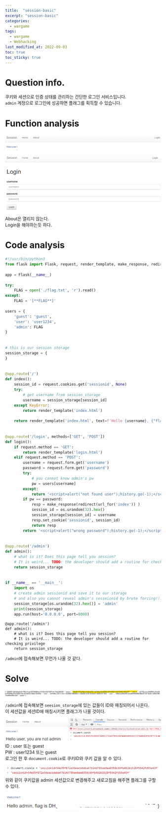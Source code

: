 ```yaml
---
title:  "session-basic"
excerpt: "session-basic"
categories:
  - wargame
tags:
  - wargame
  - Webhacking
last_modified_at: 2022-09-03
toc: true
toc_sticky: true
---
```


# Question info.
쿠키와 세션으로 인증 상태를 관리하는 간단한 로그인 서비스입니다.   
``admin`` 계정으로 로그인에 성공하면 플래그를 획득할 수 있습니다.

# Function analysis
![session-basic_1](/assets/images/wargame/session-basic_1.png)  

![session-basic_2](/assets/images/wargame/session-basic_2.png)  

About은 열리지 않는다.  
Login을 해야하는듯 하다.

# Code analysis
```python
#!/usr/bin/python3
from flask import Flask, request, render_template, make_response, redirect, url_for

app = Flask(__name__)

try:
    FLAG = open('./flag.txt', 'r').read()
except:
    FLAG = '[**FLAG**]'

users = {
    'guest': 'guest',
    'user': 'user1234',
    'admin': FLAG
}


# this is our session storage 
session_storage = {
}


@app.route('/')
def index():
    session_id = request.cookies.get('sessionid', None)
    try:
        # get username from session_storage 
        username = session_storage[session_id]
    except KeyError:
        return render_template('index.html')

    return render_template('index.html', text=f'Hello {username}, {"flag is " + FLAG if username == "admin" else "you are not admin"}')


@app.route('/login', methods=['GET', 'POST'])
def login():
    if request.method == 'GET':
        return render_template('login.html')
    elif request.method == 'POST':
        username = request.form.get('username')
        password = request.form.get('password')
        try:
            # you cannot know admin's pw 
            pw = users[username]
        except:
            return '<script>alert("not found user");history.go(-1);</script>'
        if pw == password:
            resp = make_response(redirect(url_for('index')) )
            session_id = os.urandom(32).hex()
            session_storage[session_id] = username
            resp.set_cookie('sessionid', session_id)
            return resp 
        return '<script>alert("wrong password");history.go(-1);</script>'


@app.route('/admin')
def admin():
    # what is it? Does this page tell you session? 
    # It is weird... TODO: the developer should add a routine for checking privilege 
    return session_storage


if __name__ == '__main__':
    import os
    # create admin sessionid and save it to our storage
    # and also you cannot reveal admin's sesseionid by brute forcing!!! haha
    session_storage[os.urandom(32).hex()] = 'admin'
    print(session_storage)
    app.run(host='0.0.0.0', port=8000)

```

```
@app.route('/admin')
def admin():
    # what is it? Does this page tell you session? 
    # It is weird... TODO: the developer should add a routine for checking privilege 
    return session_storage
```
``/admin``에 접속해보면 무언가 나올 것 같다.

# Solve
![session-basic_3](/assets/images/wargame/session-basic_3.png)

``/admin``에 접속해보면 ``seesion_storage``에 있는 값들이 ID와 매칭되어서 나온다.   
이 세션값을 세션ID에 매칭시키면 플래그가 나올 것이다.

![session-basic_4](/assets/images/wargame/session-basic_4.png)   
ID : user 또는 guest   
PW : user1234 또는 guest   
로그인 한 후 ``document.cookie``로 쿠키ID와 쿠키 값을 알 수 있다.

![session-basic_5](/assets/images/wargame/session-basic_5.png)   
위와 같이 쿠키값을 admin 세션값으로 변경해주고 새로고침을 해주면 플래그를 구할 수 있다. 

![session-basic_6](/assets/images/wargame/session-basic_6.png)






